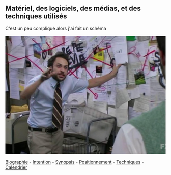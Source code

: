 ## Matériel, des logiciels, des médias, et des techniques utilisés

C'est un peu compliqué alors j'ai fait un schéma

![](img/tech_graphique.jpg)

[Biographie](01-biographie.md) - [Intention](02-intention.md_) - [Synopsis](03-synopsis.md) - [Positionnement](04-positionnement.md_) - [Techniques](05-technique.md_) - [Calendrier](06-calendrier.md_)